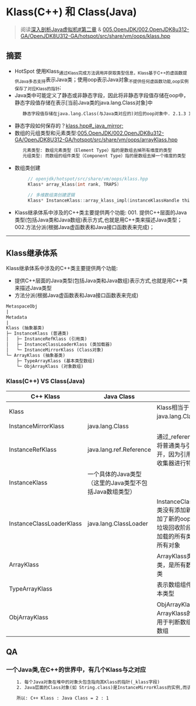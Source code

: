 # Klass(C++) 和 Class(Java)
> 阅读[深入剖析Java虚拟机#第二章](../../../006.BOOKs/深入剖析Java虚拟机.epub) & [005.OpenJDK/002.OpenJDK8u312-GA/OpenJDK8U312-GA/hotspot/src/share/vm/oops/klass.hpp](../../../005.OpenJDK/002.OpenJDK8u312-GA/OpenJDK8U312-GA/hotspot/src/share/vm/oops/klass.hpp)

## 摘要
+ HotSpot 使用Klass<sub>通过Klass完成方法调用并获取类型信息，Klass基于C++的虚函数提供Java多态支持</sub>表示Java类；使用oop表示Java对象<sub>不提供任何虚函数功能,oop实例保存了对应Klass的指针</sub>;
+ Java类中可能定义了静态或非静态字段，因此将非静态字段值存储在oop中，静态字段值存储在表示[当前Java类的java.lang.Class对象]中
   ```txt
      静态字段值存储在java.lang.Class(与Java类对应的)对应的oop对象中. 2.1.3 InstanceKlass的子类
   ```
+ 静态字段如何保存的？[klass.hpp#_java_mirror;](../../../005.OpenJDK/002.OpenJDK8u312-GA/OpenJDK8U312-GA/hotspot/src/share/vm/oops/klass.hpp)
+ 数组的元组类型和元素类型:[005.OpenJDK/002.OpenJDK8u312-GA/OpenJDK8U312-GA/hotspot/src/share/vm/oops/arrayKlass.hpp](../../../005.OpenJDK/002.OpenJDK8u312-GA/OpenJDK8U312-GA/hotspot/src/share/vm/oops/arrayKlass.hpp)
   ```txt
      元素类型: 数组元素类型（Element Type）指的是数组去掉所有维度的类型
      元组类型: 而数组的组件类型（Component Type）指的是数组去掉一个维度的类型
   ```
+ 数组类创建
   ```c++
        // openjdk/hotspot/src/share/vm/oops/klass.hpp
        Klass* array_klass(int rank, TRAPS) 
        
        // 多维数组类创建逻辑
        Klass* InstanceKlass::array_klass_impl(instanceKlassHandle this_oop, bool or_null, int n, TRAPS);

   ```
+ Klass继承体系中涉及的C++类主要提供两个功能: 001. 提供C++层面的Java类型(包括Java类和Java数组)表示方式,也就是用C++类来描述Java类型； 002.方法分派(根据Java虚函数表和Java接口函数表来完成)；

---

## Klass继承体系
Klass继承体系中涉及的C++类主要提供两个功能:
+ 提供C++层面的Java类型(包括Java类和Java数组)表示方式,也就是用C++类来描述Java类型
+ 方法分派(根据Java虚函数表和Java接口函数表来完成)
```txt
MetaspaceObj
|
Metadata
|
Klass (抽象基类)
├─ InstanceKlass (普通类)
│   ├─ InstanceRefKlass (引用类)
│   ├─ InstanceClassLoaderKlass (类加载器)
│   └─ InstanceMirrorKlass (Class对象)
└─ ArrayKlass (抽象基类)
    ├─ TypeArrayKlass (基本类型数组)
    └─ ObjArrayKlass (对象数组)
```

###  Klass(C++) VS Class(Java) 
|C++ Klass|Java Class||
|-|-|-|
|Klass||Klass相当于java.lang.Class对象|
|InstanceMirrorKlass|java.lang.Class||
|InstanceRefKlass|java.lang.ref.Reference|通过_reference_type可以将普通类与引用类型区分开，因为引用类型需要垃圾收集器进行特殊处理。|
|InstanceKlass|一个具体的Java类型（这里的Java类型不包括Java数组类型）||
|InstanceClassLoaderKlass|java.lang.ClassLoader|InstanceClassLoaderKlass类没有添加新的字段，但增加了新的oop遍历方法，在垃圾回收阶段遍历类加载器加载的所有类来标记引用的所有对象|
|ArrayKlass||ArrayKlass类继承自Klass类，是所有数组类的抽象基类|
|TypeArrayKlass||表示数组组件类型是Java基本类型|
|ObjArrayKlass||ObjArrayKlass是ArrayKlass的子类，其属性用于判断数组元素是类还是数组|


## QA
### 一个Java类,在C++的世界中，有几个Klass与之对应
```txt
    1. 每个Java对象在堆中的对象头包含指向其Klass的指针(_klass字段)
    2. Java层面的Class对象(如 String.class)是InstanceMirrorKlass的实例,而该Class对象内部又指向对应的InstanceKlass

    所以: C++ Klass : Java Class = 2 : 1
```